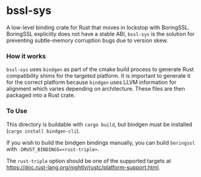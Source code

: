 bssl-sys
============

A low-level binding crate for Rust that moves in lockstop with BoringSSL. BoringSSL explicitly does not have a stable ABI, `bssl-sys` is the solution for preventing subtle-memory corruption bugs due to version skew.

### How it works
`bssl-sys` uses `bindgen` as part of the cmake build process to generate Rust compatibility shims for the targeted platform. It is important to generate it for the correct platform because `bindgen` uses LLVM information for alignment which varies depending on architecture. These files are then packaged into a Rust crate.

### To Use
This directory is buildable with `cargo build`, but bindgen must be installed (`cargo install bindgen-cli`).

If you wish to build the bindgen bindings manually, you can build `boringssl` with `-DRUST_BINDINGS=<rust-triple>`.

The `rust-triple` option should be one of the supported targets at https://doc.rust-lang.org/nightly/rustc/platform-support.html.

